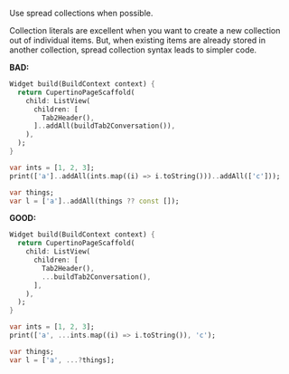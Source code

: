 Use spread collections when possible.

Collection literals are excellent when you want to create a new collection out 
of individual items. But, when existing items are already stored in another 
collection, spread collection syntax leads to simpler code.

**BAD:**

```dart
Widget build(BuildContext context) {
  return CupertinoPageScaffold(
    child: ListView(
      children: [
        Tab2Header(),
      ]..addAll(buildTab2Conversation()),
    ),
  );
}
```

```dart
var ints = [1, 2, 3];
print(['a']..addAll(ints.map((i) => i.toString()))..addAll(['c']));
```

```dart
var things;
var l = ['a']..addAll(things ?? const []);
```


**GOOD:**

```dart
Widget build(BuildContext context) {
  return CupertinoPageScaffold(
    child: ListView(
      children: [
        Tab2Header(),
        ...buildTab2Conversation(),
      ],
    ),
  );
}
```

```dart
var ints = [1, 2, 3];
print(['a', ...ints.map((i) => i.toString()), 'c');
```

```dart
var things;
var l = ['a', ...?things];
```
